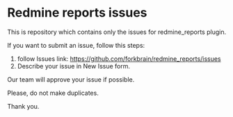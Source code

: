 # Redmine reports issues

This is repository which contains only the issues for redmine_reports plugin.

If you want to submit an issue, follow this steps:

1. follow Issues link: https://github.com/forkbrain/redmine_reports/issues
2. Describe your issue in New Issue form.

Our team will approve your issue if possible.

Please, do not make duplicates.

Thank you.


